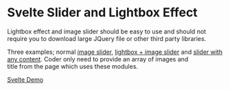 # Svelte Slider and Lightbox Effect

Lightbox effect and image slider should be easy to use and should not require you to download large JQuery file or other third party libraries.

Three examples; normal [image slider](https://github.com/timoanttila/Svelte-Slider/blob/main/slider.svelte), [lightbox + image slider](https://github.com/timoanttila/Svelte-Slider/blob/main/lightboxSlider.svelte) and [slider with any content](https://github.com/timoanttila/Svelte-Slider/blob/main/sliderWithAnyContent.svelte). Coder only need to provide an array of images and title from the page which uses these modules.

[Svelte Demo](https://svelte.dev/repl/c9933eba927f472ead6efd3219c63bfa)
